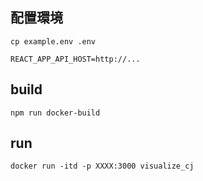 ## 配置環境
`cp example.env .env`
```.env
REACT_APP_API_HOST=http://...
```
## build
`npm run docker-build`
## run
`docker run -itd -p XXXX:3000 visualize_cj`